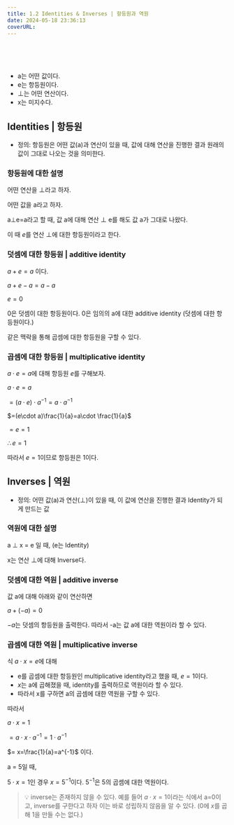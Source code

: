 ```yaml
---
title: 1.2 Identities & Inverses | 항등원과 역원
date: 2024-05-18 23:36:13
coverURL: 
---
```

<br />
<br />
<br />

- a는 어떤 값이다.
- e는 항등원이다.
- ⊥는 어떤 연산이다.
- x는 미지수다.

## Identities | 항등원

- 정의: 항등원은 어떤 값(a)과 연산이 있을 때, 값에 대해 연산을 진행한 결과 원래의 값이 그대로 나오는 것을 의미한다.

### 항등원에 대한 설명

어떤 연산을 ⊥라고 하자.

어떤 값을 a라고 하자.

a⊥e=a라고 할 때, 값 a에 대해 연산 ⊥ e를 해도 값 a가 그대로 나왔다.

이 때 $e$를 연산 ⊥에 대한 항등원이라고 한다.

### 덧셈에 대한 항등원 | additive identity

 $a + e=a$ 이다.

$a+e-a=a-a$

$e=0$

0은 덧셈이 대한 항등원이다. 0은 임의의 a에 대한 additive identity (덧셈에 대한 항등원이다.)

같은 맥락을 통해 곱셈에 대한 항등원을 구할 수 있다.

### 곱셈에 대한 항등원 | multiplicative identity

$a\cdot e=a$에 대해 항등원 $e$를 구해보자.

$a\cdot e=a$

$=(a\cdot e )\cdot a^{-1}=a\cdot a^{-1}$

$=(e\cdot a)\frac{1}{a}=a\cdot \frac{1}{a}$

$= e=1$

$\therefore e=1$

따라서 $e=1$이므로 항등원은 1이다.

## Inverses | 역원

- 정의: 어떤 값(a)과 연산(⊥)이 있을 때, 이 값에 연산을 진행한 결과 Identity가 되게 만드는 값

### 역원에 대한 설명

a ⊥ x = e 일 때, (e는 Identity)

x는 연산 ⊥에 대해 Inverse다.

### 덧셈에 대한 역원 | additive inverse

값 a에 대해 아래와 같이 연산하면

$a+(-a)=0$

$-a$는 덧셈의 항등원을 출력한다. 따라서 -a는 값 a에 대한 역원이라 할 수 있다.

### 곱셈에 대한 역원 | multiplicative inverse

식 $a\cdot x=e$에 대해

- e를 곱셈에 대한 항등원인 multiplicative identity라고 했을 때, $e = 1$이다.
- $x$는 a에 곱해졌을 때, identity를 출력하므로 역원이라 할 수 있다.
- 따라서 x를 구하면 a의 곱셈에 대한 역원을 구할 수 있다.

따라서 

$a\cdot x=1$

$= a\cdot x \cdot a^{-1}=1\cdot a^{-1}$

$= x=\frac{1}{a}=a^{-1}$ 이다.

a = 5일 때,

$5\cdot x = 1$인 경우 $x = 5^{-1}$이다. $5^{-1}$은 5의 곱셈에 대한 역원이다.


> 💡 inverse는 존재하지 않을 수 있다. 예를 들어 
$a\cdot x = 1$이라는 식에서 a=0이고, inverse를 구한다고 하자
이는 바로 성립하지 않음을 알 수 있다. (0에 $x$를 곱해 1을 만들 수는 없다.)